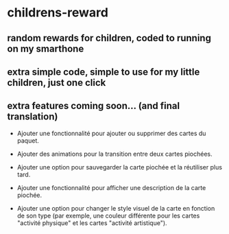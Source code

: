 # childrens-reward

## random rewards for children, coded to running on my smarthone

## extra simple code, simple to use for my little children, just one click

## extra features coming soon... (and final translation)

- Ajouter une fonctionnalité pour ajouter ou supprimer des cartes du paquet.

- Ajouter des animations pour la transition entre deux cartes piochées.

- Ajouter une option pour sauvegarder la carte piochée et la réutiliser plus tard.

- Ajouter une fonctionnalité pour afficher une description de la carte piochée.

- Ajouter une option pour changer le style visuel de la carte en fonction de son type (par exemple, une couleur différente pour les cartes "activité physique" et les cartes "activité artistique").
